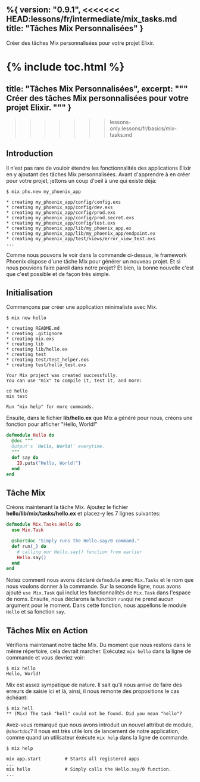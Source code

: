 %{
  version: "0.9.1",
<<<<<<< HEAD:lessons/fr/intermediate/mix_tasks.md
  title: "Tâches Mix Personnalisées"
}
---

Créer des tâches Mix personnalisées pour votre projet Elixir.

{% include toc.html %}
=======
  title: "Tâches Mix Personnalisées",
  excerpt: """
  Créer des tâches Mix personnalisées pour votre projet Elixir.
  """
}
---
>>>>>>> lessons-only:lessons/fr/basics/mix-tasks.md

## Introduction

Il n'est pas rare de vouloir étendre les fonctionnalités des applications Elixir en y ajoutant des tâches Mix personnalisées. Avant d'apprendre à en créer pour votre projet, jettons un coup d'oeil à une qui existe déjà:

```shell
$ mix phx.new my_phoenix_app

* creating my_phoenix_app/config/config.exs
* creating my_phoenix_app/config/dev.exs
* creating my_phoenix_app/config/prod.exs
* creating my_phoenix_app/config/prod.secret.exs
* creating my_phoenix_app/config/test.exs
* creating my_phoenix_app/lib/my_phoenix_app.ex
* creating my_phoenix_app/lib/my_phoenix_app/endpoint.ex
* creating my_phoenix_app/test/views/error_view_test.exs
...
```

Comme nous pouvons le voir dans la commande ci-dessus, le framework Phoenix dispose d'une tâche Mix pour générer un nouveau projet. Et si nous pouvions faire pareil dans notre projet? Et bien, la bonne nouvelle c'est que c'est possible et de façon très simple.

## Initialisation

Commençons par créer une application minimaliste avec Mix.

```shell
$ mix new hello

* creating README.md
* creating .gitignore
* creating mix.exs
* creating lib
* creating lib/hello.ex
* creating test
* creating test/test_helper.exs
* creating test/hello_test.exs

Your Mix project was created successfully.
You can use "mix" to compile it, test it, and more:

cd hello
mix test

Run "mix help" for more commands.
```

Ensuite, dans le fichier **lib/hello.ex** que Mix a généré pour nous, créons une fonction pour afficher "Hello, World!"

```elixir
defmodule Hello do
  @doc """
  Output's `Hello, World!` everytime.
  """
  def say do
    IO.puts("Hello, World!")
  end
end
```

## Tâche Mix

Créons maintenant la tâche Mix. Ajoutez le fichier **hello/lib/mix/tasks/hello.ex** et placez-y les 7 lignes suivantes:

```elixir
defmodule Mix.Tasks.Hello do
  use Mix.Task

  @shortdoc "Simply runs the Hello.say/0 command."
  def run(_) do
    # calling our Hello.say() function from earlier
    Hello.say()
  end
end
```

Notez comment nous avons déclaré `defmodule` avec `Mix.Tasks` et le nom que nous voulons donner à la commande. Sur la seconde ligne, nous avons ajouté `use Mix.Task` qui inclut les fonctionnalités de `Mix.Task` dans l'espace de noms. Ensuite, nous déclarons la function `run`qui ne prend aucun argument pour le moment. Dans cette fonction, nous appellons le module `Hello` et sa fonction `say`.

## Tâches Mix en Action

Vérifions maintenant notre tâche Mix. Du moment que nous restons dans le même répertoire, cela devrait marcher. Exécutez `mix hello` dans la ligne de commande et vous devriez voir:

```shell
$ mix hello
Hello, World!
```

Mix est assez sympatique de nature. Il sait qu'il nous arrive de faire des erreurs de saisie ici et là, ainsi, il nous remonte des propositions le cas échéant:

```shell
$ mix hell
** (Mix) The task "hell" could not be found. Did you mean "hello"?
```

Avez-vous remarqué que nous avons introduit un nouvel attribut de module, `@shortdoc`? Il nous est très utile lors de lancement de notre application, comme quand un utilisateur éxécute `mix help`  dans la ligne de commande.

```shell
$ mix help

mix app.start         # Starts all registered apps
...
mix hello             # Simply calls the Hello.say/0 function.
...
```
